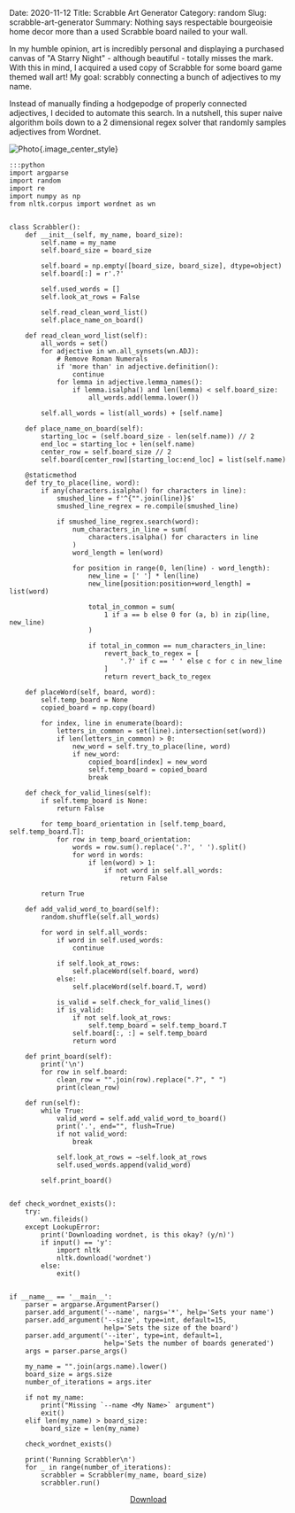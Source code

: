 Date: 2020-11-12
Title: Scrabble Art Generator
Category: random
Slug: scrabble-art-generator
Summary: Nothing says respectable bourgeoisie home decor more than a used Scrabble board nailed to your wall.

In my humble opinion, art is incredibly personal and displaying a purchased canvas of "A Starry Night" - although beautiful - totally misses the mark. With this in mind, I acquired a used copy of Scrabble for some board game themed wall art! My goal: scrabbly connecting a bunch of adjectives to my name. 

Instead of manually finding a hodgepodge of properly connected adjectives, I decided to automate this search. In a nutshell, this super naive algorithm boils down to a 2 dimensional regex solver that randomly samples adjectives from Wordnet.


![Photo]({attach}/assets/random/2020/scrabble-art-generator.png){.image_center_style}

    :::python
    import argparse
    import random
    import re
    import numpy as np
    from nltk.corpus import wordnet as wn


    class Scrabbler():
        def __init__(self, my_name, board_size):
            self.name = my_name
            self.board_size = board_size

            self.board = np.empty([board_size, board_size], dtype=object)
            self.board[:] = r'.?'

            self.used_words = []
            self.look_at_rows = False

            self.read_clean_word_list()
            self.place_name_on_board()

        def read_clean_word_list(self):
            all_words = set()
            for adjective in wn.all_synsets(wn.ADJ):
                # Remove Roman Numerals
                if 'more than' in adjective.definition():
                    continue
                for lemma in adjective.lemma_names():
                    if lemma.isalpha() and len(lemma) < self.board_size:
                        all_words.add(lemma.lower())

            self.all_words = list(all_words) + [self.name]

        def place_name_on_board(self):
            starting_loc = (self.board_size - len(self.name)) // 2
            end_loc = starting_loc + len(self.name)
            center_row = self.board_size // 2
            self.board[center_row][starting_loc:end_loc] = list(self.name)

        @staticmethod
        def try_to_place(line, word):
            if any(characters.isalpha() for characters in line):
                smushed_line = f'^{"".join(line)}$'
                smushed_line_regrex = re.compile(smushed_line)

                if smushed_line_regrex.search(word):
                    num_characters_in_line = sum(
                        characters.isalpha() for characters in line
                    )
                    word_length = len(word)

                    for position in range(0, len(line) - word_length):
                        new_line = [' '] * len(line)
                        new_line[position:position+word_length] = list(word)

                        total_in_common = sum(
                            1 if a == b else 0 for (a, b) in zip(line, new_line)
                        )

                        if total_in_common == num_characters_in_line:
                            revert_back_to_regex = [
                                '.?' if c == ' ' else c for c in new_line
                            ]
                            return revert_back_to_regex

        def placeWord(self, board, word):
            self.temp_board = None
            copied_board = np.copy(board)

            for index, line in enumerate(board):
                letters_in_common = set(line).intersection(set(word))
                if len(letters_in_common) > 0:
                    new_word = self.try_to_place(line, word)
                    if new_word:
                        copied_board[index] = new_word
                        self.temp_board = copied_board
                        break

        def check_for_valid_lines(self):
            if self.temp_board is None:
                return False

            for temp_board_orientation in [self.temp_board, self.temp_board.T]:
                for row in temp_board_orientation:
                    words = row.sum().replace('.?', ' ').split()
                    for word in words:
                        if len(word) > 1:
                            if not word in self.all_words:
                                return False

            return True

        def add_valid_word_to_board(self):
            random.shuffle(self.all_words)

            for word in self.all_words:
                if word in self.used_words:
                    continue

                if self.look_at_rows:
                    self.placeWord(self.board, word)
                else:
                    self.placeWord(self.board.T, word)

                is_valid = self.check_for_valid_lines()
                if is_valid:
                    if not self.look_at_rows:
                        self.temp_board = self.temp_board.T
                    self.board[:, :] = self.temp_board
                    return word

        def print_board(self):
            print('\n')
            for row in self.board:
                clean_row = "".join(row).replace(".?", " ")
                print(clean_row)

        def run(self):
            while True:
                valid_word = self.add_valid_word_to_board()
                print('.', end="", flush=True)
                if not valid_word:
                    break

                self.look_at_rows = ~self.look_at_rows
                self.used_words.append(valid_word)

            self.print_board()


    def check_wordnet_exists():
        try:
            wn.fileids()
        except LookupError:
            print('Downloading wordnet, is this okay? (y/n)')
            if input() == 'y':
                import nltk
                nltk.download('wordnet')
            else:
                exit()


    if __name__ == '__main__':
        parser = argparse.ArgumentParser()
        parser.add_argument('--name', nargs='*', help='Sets your name')
        parser.add_argument('--size', type=int, default=15,
                            help='Sets the size of the board')
        parser.add_argument('--iter', type=int, default=1,
                            help='Sets the number of boards generated')
        args = parser.parse_args()

        my_name = "".join(args.name).lower()
        board_size = args.size
        number_of_iterations = args.iter

        if not my_name:
            print("Missing `--name <My Name>` argument")
            exit()
        elif len(my_name) > board_size:
            board_size = len(my_name)

        check_wordnet_exists()

        print('Running Scrabbler\n')
        for _ in range(number_of_iterations):
            scrabbler = Scrabbler(my_name, board_size)
            scrabbler.run()


<p align="center">
    <a class="nounderline" href="{attach}/assets/random/2020/scrabbler.py">Download</a>
</p>
